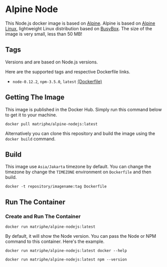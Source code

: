 # Alpine Node

This Node.js docker image is based on [Alpine](https://hub.docker.com/_/alpine/). Alpine is based on [Alpine Linux](http://www.alpinelinux.org), lightweight Linux distribution based on [BusyBox](https://hub.docker.com/_/busybox/). The size of the image is very small, less than 50 MB!

## Tags

Versions and are based on Node.js versions.

Here are the supported tags and respective Dockerfile links.

 * `node-0.12.2`, `npm-3.5.0`, `latest` [(Dockerfile)](https://github.com/matriphe/docker-alpine-node/blob/master/Dockerfile)
 
## Getting The Image

This image is published in the Docker Hub. Simply run this command below to get it to your machine.

```Shell
docker pull matriphe/alpine-nodejs:latest
```

Alternatively you can clone this repository and build the image using the `docker build` command.

## Build

This image use `Asia/Jakarta` timezone by default. You can change the timezone by change the `TIMEZONE` environment on `Dockerfile` and then build.

```Shell
docker -t repository/imagename:tag Dockerfile
```
## Run The Container

### Create and Run The Container

```Shell
docker run matriphe/alpine-nodejs:latest
```

By default, it will show the Node version. You can pass the Node or NPM command to this container. Here's the example.

```Shell
docker run matriphe/alpine-nodejs:latest docker --help
```

```Shell
docker run matriphe/alpine-nodejs:latest npm --version
```